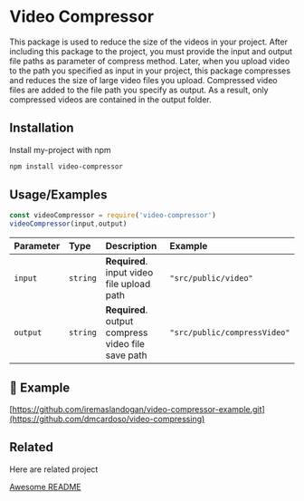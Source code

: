
# Video Compressor

This package is used to reduce the size of the videos in your project. After including this package to the project, you must provide the input and output file paths as parameter of compress method. Later, when you upload video to the path you specified as input in your project, this package compresses and reduces the size of large video files you upload. Compressed video files are added to the file path you specify as output. As a result, only compressed videos are contained in the output folder. 
## Installation

Install my-project with npm

```bash
npm install video-compressor
```
    
## Usage/Examples

```javascript
const videoCompressor = require('video-compressor')
videoCompressor(input,output)

```




| Parameter | Type     | Description                       | Example    |
| :-------- | :------- | :-------------------------------- | :------- |
| `input`      | `string` | **Required**. input video file upload path | `"src/public/video"` |
| `output`      | `string` | **Required**. output compress video file save path | `"src/public/compressVideo"` |



## 🚀 Example
[https://github.com/iremaslandogan/video-compressor-example.git](https://github.com/dmcardoso/video-compressing)


## Related

Here are related project

[Awesome README](https://github.com/dmcardoso/video-compressing)

